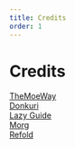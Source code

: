 ```yaml
---
title: Credits 
order: 1
---
```



# Credits

[TheMoeWay](https://learnjapanese.moe/) \
[Donkuri](https://donkuri.github.io/learn-japanese/) \
[Lazy Guide](https://lazyguidejp.github.io/jp-lazy-guide/) \
[Morg](https://morg.systems/Japanese)  \
[Refold](https://refold.la/roadmap/)

